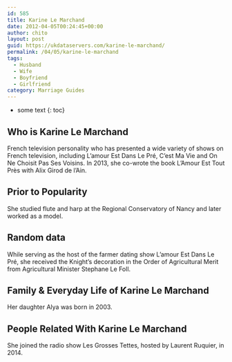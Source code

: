 ```yaml
---
id: 585
title: Karine Le Marchand
date: 2012-04-05T00:24:45+00:00
author: chito
layout: post
guid: https://ukdataservers.com/karine-le-marchand/
permalink: /04/05/karine-le-marchand
tags:
  - Husband
  - Wife
  - Boyfriend
  - Girlfriend
category: Marriage Guides
---
```


* some text
{: toc}
          
          
## Who is  Karine Le Marchand
                  
                  
                  
French television personality who has presented a wide variety of shows on French television, including L&#8217;amour Est Dans Le Pré, C&#8217;est Ma Vie and On Ne Choisit Pas Ses Voisins. In 2013, she co-wrote the book L&#8217;Amour Est Tout Près with Alix Girod de l&#8217;Ain.
                  
                
                
                
## Prior to Popularity 
                  
                  
                  
She studied flute and harp at the Regional Conservatory of Nancy and later worked as a model.
                  
                
                
                
## Random data 
                  
                  
                  
While serving as the host of the farmer dating show L&#8217;amour Est Dans Le Pré, she received the Knight&#8217;s decoration in the Order of Agricultural Merit from Agricultural Minister Stephane Le Foll.
                  
                
                
                
## Family & Everyday Life of Karine Le Marchand
                  
                  
                  
Her daughter Alya was born in 2003.
                  
                
                
                
## People Related With  Karine Le Marchand
                  
                  
                  
She joined the radio show Les Grosses Tettes, hosted by Laurent Ruquier, in 2014.
                  
                
              
            
          
          
          
    
    
  
